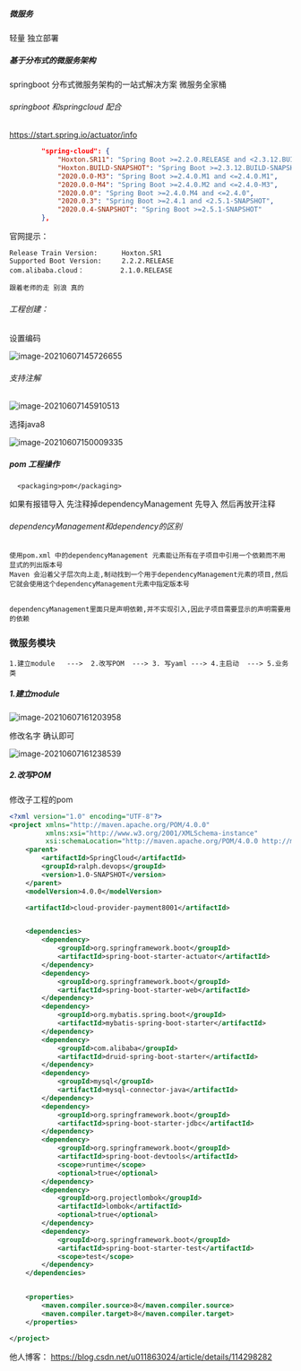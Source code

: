 ##### 微服务

轻量 独立部署



##### 基于分布式的微服务架构

springboot 分布式微服务架构的一站式解决方案 微服务全家桶



###### springboot 和springcloud 配合

https://start.spring.io/actuator/info

```json
        "spring-cloud": {
            "Hoxton.SR11": "Spring Boot >=2.2.0.RELEASE and <2.3.12.BUILD-SNAPSHOT",
            "Hoxton.BUILD-SNAPSHOT": "Spring Boot >=2.3.12.BUILD-SNAPSHOT and <2.4.0.M1",
            "2020.0.0-M3": "Spring Boot >=2.4.0.M1 and <=2.4.0.M1",
            "2020.0.0-M4": "Spring Boot >=2.4.0.M2 and <=2.4.0-M3",
            "2020.0.0": "Spring Boot >=2.4.0.M4 and <=2.4.0",
            "2020.0.3": "Spring Boot >=2.4.1 and <2.5.1-SNAPSHOT",
            "2020.0.4-SNAPSHOT": "Spring Boot >=2.5.1-SNAPSHOT"
        },
```

官网提示：

```
Release Train Version: 		Hoxton.SR1
Supported Boot Version:		2.2.2.RELEASE
com.alibaba.cloud：		   2.1.0.RELEASE
```



```
跟着老师的走 别浪 真的 
```



###### 工程创建：

设置编码

![image-20210607145726655](C:\Users\80288284\Desktop\Workbench\java_springcloud\mind\img\image-20210607145726655.png)

###### 支持注解

![image-20210607145910513](C:\Users\80288284\Desktop\Workbench\java_springcloud\mind\img\image-20210607145910513.png)

选择java8

![image-20210607150009335](C:\Users\80288284\Desktop\Workbench\java_springcloud\mind\img\image-20210607150009335.png)



##### pom 工程操作

```
  <packaging>pom</packaging>
```

如果有报错导入 先注释掉dependencyManagement 先导入 然后再放开注释

###### dependencyManagement和dependency的区别

```
使用pom.xml 中的dependencyManagement 元素能让所有在子项目中引用一个依赖而不用显式的列出版本号
Maven 会沿着父子层次向上走,制动找到一个用于dependencyManagement元素的项目,然后它就会使用这个dependencyManagement元素中指定版本号


dependencyManagement里面只是声明依赖,并不实现引入,因此子项目需要显示的声明需要用的依赖
```







### 微服务模块

```
1.建立module   --->  2.改写POM  ---> 3. 写yaml ---> 4.主启动  ---> 5.业务类
```

##### 1.建立module 

![image-20210607161203958](C:\Users\80288284\Desktop\Workbench\java_springcloud\mind\img\image-20210607161203958.png)

修改名字 确认即可

![image-20210607161238539](C:\Users\80288284\Desktop\Workbench\java_springcloud\mind\img\image-20210607161238539.png)

##### 2.改写POM

修改子工程的pom 

```xml
<?xml version="1.0" encoding="UTF-8"?>
<project xmlns="http://maven.apache.org/POM/4.0.0"
         xmlns:xsi="http://www.w3.org/2001/XMLSchema-instance"
         xsi:schemaLocation="http://maven.apache.org/POM/4.0.0 http://maven.apache.org/xsd/maven-4.0.0.xsd">
    <parent>
        <artifactId>SpringCloud</artifactId>
        <groupId>ralph.devops</groupId>
        <version>1.0-SNAPSHOT</version>
    </parent>
    <modelVersion>4.0.0</modelVersion>

    <artifactId>cloud-provider-payment8001</artifactId>


    <dependencies>
        <dependency>
            <groupId>org.springframework.boot</groupId>
            <artifactId>spring-boot-starter-actuator</artifactId>
        </dependency>
        <dependency>
            <groupId>org.springframework.boot</groupId>
            <artifactId>spring-boot-starter-web</artifactId>
        </dependency>
        <dependency>
            <groupId>org.mybatis.spring.boot</groupId>
            <artifactId>mybatis-spring-boot-starter</artifactId>
        </dependency>
        <dependency>
            <groupId>com.alibaba</groupId>
            <artifactId>druid-spring-boot-starter</artifactId>
        </dependency>
        <dependency>
            <groupId>mysql</groupId>
            <artifactId>mysql-connector-java</artifactId>
        </dependency>
        <dependency>
            <groupId>org.springframework.boot</groupId>
            <artifactId>spring-boot-starter-jdbc</artifactId>
        </dependency>
        <dependency>
            <groupId>org.springframework.boot</groupId>
            <artifactId>spring-boot-devtools</artifactId>
            <scope>runtime</scope>
            <optional>true</optional>
        </dependency>
        <dependency>
            <groupId>org.projectlombok</groupId>
            <artifactId>lombok</artifactId>
            <optional>true</optional>
        </dependency>
        <dependency>
            <groupId>org.springframework.boot</groupId>
            <artifactId>spring-boot-starter-test</artifactId>
            <scope>test</scope>
        </dependency>
    </dependencies>


    <properties>
        <maven.compiler.source>8</maven.compiler.source>
        <maven.compiler.target>8</maven.compiler.target>
    </properties>

</project>
```

他人博客： https://blog.csdn.net/u011863024/article/details/114298282

